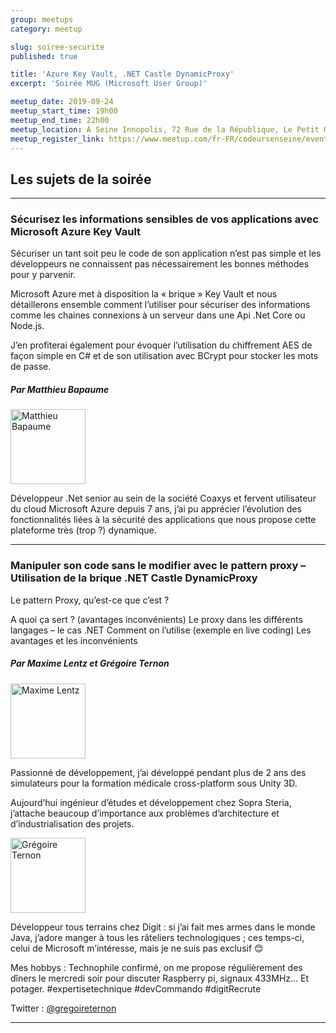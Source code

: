 ```yaml
---
group: meetups
category: meetup

slug: soiree-securite
published: true

title: 'Azure Key Vault, .NET Castle DynamicProxy'
excerpt: 'Soirée MUG (Microsoft User Group)'

meetup_date: 2019-09-24
meetup_start_time: 19h00
meetup_end_time: 22h00
meetup_location: À Seine Innopolis, 72 Rue de la République, Le Petit Quevilly
meetup_register_link: https://www.meetup.com/fr-FR/codeursenseine/events/264438779/
---
```


## Les sujets de la soirée

---

### Sécurisez les informations sensibles de vos applications avec Microsoft Azure Key Vault

Sécuriser un tant soit peu le code de son application n’est pas simple et les développeurs ne connaissent pas nécessairement les bonnes méthodes pour y parvenir.

Microsoft Azure met à disposition la « brique » Key Vault et nous détaillerons ensemble comment l’utiliser pour sécuriser des informations comme les chaines connexions à un serveur dans une Api .Net Core ou Node.js.

J’en profiterai également pour évoquer l’utilisation du chiffrement AES de façon simple en C# et de son utilisation avec BCrypt pour stocker les mots de passe.

##### Par Matthieu Bapaume

<img src="/images/meetups/speakers/matthieu_bapaume.jpg" alt="Matthieu Bapaume" width="120" class="alignleft" />

Développeur .Net senior au sein de la société Coaxys et fervent utilisateur du cloud Microsoft Azure depuis 7 ans, j’ai pu apprécier l’évolution des fonctionnalités liées à la sécurité des applications que nous propose cette plateforme très (trop ?) dynamique.

---

### Manipuler son code sans le modifier avec le pattern proxy – Utilisation de la brique .NET Castle DynamicProxy

Le pattern Proxy, qu’est-ce que c’est ?

A quoi ça sert ? (avantages inconvénients)
Le proxy dans les différents langages – le cas .NET
Comment on l’utilise (exemple en live coding)
Les avantages et les inconvénients

##### Par Maxime Lentz et Grégoire Ternon

<img src="/images/meetups/speakers/maxime_lentz.jpg" alt="Maxime Lentz" width="120" class="alignleft" />

Passionné de développement, j’ai développé pendant plus de 2 ans des simulateurs pour la formation médicale cross-platform sous Unity 3D.

Aujourd’hui ingénieur d’études et développement chez Sopra Steria, j’attache beaucoup d’importance aux problèmes d’architecture et d’industrialisation des projets.

<img src="/images/meetups/speakers/gregoire_ternon.jpg" alt="Grégoire Ternon" width="120" class="alignleft" />

Développeur tous terrains chez Digit : si j’ai fait mes armes dans le monde Java, j’adore manger à tous les râteliers technologiques ; ces temps-ci, celui de Microsoft m’intéresse, mais je ne suis pas exclusif 😊

Mes hobbys : Technophile confirmé, on me propose régulièrement des dîners le mercredi soir pour discuter Raspberry pi, signaux 433MHz… Et potager. #expertisetechnique #devCommando #digitRecrute

Twitter : [@gregoireternon](https://twitter.com/gregoireternon)

---

